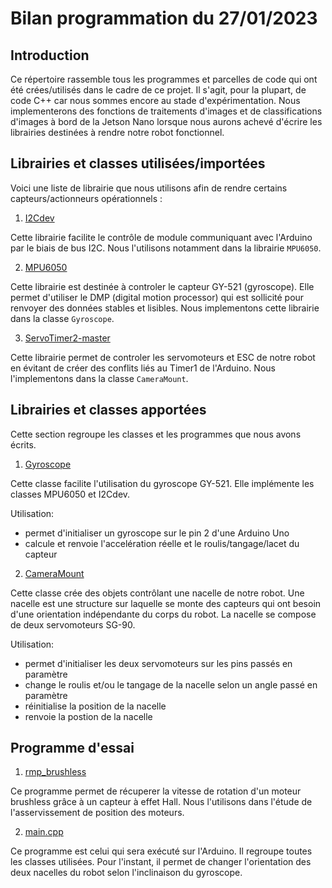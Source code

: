 # Bilan programmation du 27/01/2023

## Introduction

Ce répertoire rassemble tous les programmes et parcelles de code qui ont été crées/utilisés dans le cadre de ce projet.
Il s'agit, pour la plupart, de code C++ car nous sommes encore au stade d'expérimentation. 
Nous implementerons des fonctions de traitements d'images et de classifications d'images à bord de la Jetson Nano lorsque nous aurons achevé d'écrire les librairies destinées à rendre notre robot fonctionnel.

## Librairies et classes utilisées/importées

Voici une liste de librairie que nous utilisons afin de rendre certains capteurs/actionneurs opérationnels :

1. [I2Cdev](https://github.com/jrowberg/i2cdevlib) 

Cette librairie facilite le contrôle de module communiquant avec l'Arduino par le biais de bus I2C. Nous l'utilisons notamment dans la librairie ```MPU6050```.

2. [MPU6050](https://github.com/jrowberg/i2cdevlib/tree/master/Arduino/MPU6050)

Cette librairie est destinée à controler le capteur GY-521 (gyroscope). Elle permet d'utiliser le DMP (digital motion processor) qui est sollicité pour renvoyer des données stables et lisibles. 
Nous implementons cette librairie dans la classe ```Gyroscope```.

3. [ServoTimer2-master](https://github.com/nabontra/ServoTimer2)

Cette librairie permet de controler les servomoteurs et ESC de notre robot en évitant de créer des conflits liés au Timer1 de l'Arduino. Nous l'implementons dans la classe ```CameraMount```.

## Librairies et classes apportées

Cette section regroupe les classes et les programmes que nous avons écrits. 

1. [Gyroscope](https://github.com/RonanLc/Snoopytech/tree/main/code/lib/Gyroscope)

Cette classe facilite l'utilisation du gyroscope GY-521. Elle implémente les classes MPU6050 et I2Cdev. 

Utilisation: 
- permet d'initialiser un gyroscope sur le pin 2 d'une Arduino Uno
- calcule et renvoie l'accelération réelle et le roulis/tangage/lacet du capteur

2. [CameraMount](https://github.com/RonanLc/Snoopytech/tree/main/code/lib/CameraMount) 

Cette classe crée des objets contrôlant une nacelle de notre robot. Une nacelle est une structure sur laquelle se monte des capteurs qui ont besoin d'une orientation indépendante du corps du robot. La nacelle se compose de deux servomoteurs SG-90.

Utilisation:
- permet d'initialiser les deux servomoteurs sur les pins passés en paramètre
- change le roulis et/ou le tangage de la nacelle selon un angle passé en paramètre
- réinitialise la position de la nacelle 
- renvoie la postion de la nacelle

## Programme d'essai

1. [rmp_brushless](https://github.com/RonanLc/Snoopytech/tree/main/code/test/rpm_brushless.ino)

Ce programme permet de récuperer la vitesse de rotation d'un moteur brushless grâce à un capteur à effet Hall. Nous l'utilisons dans l'étude de l'asservissement de position des moteurs. 

2. [main.cpp](https://github.com/RonanLc/Snoopytech/blob/main/code/src/main.cpp) 

Ce programme est celui qui sera exécuté sur l'Arduino. Il regroupe toutes les classes utilisées. 
Pour l'instant, il permet de changer l'orientation des deux nacelles du robot selon l'inclinaison du gyroscope. 
